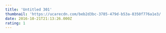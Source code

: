 ```yaml
---
title: 'Untitled 301'
thumbnail: 'https://ucarecdn.com/beb2d3bc-3785-479d-b53a-8350f776a1e3/'
date: 2016-10-21T21:13:26.000Z
rating: 1
---
```

